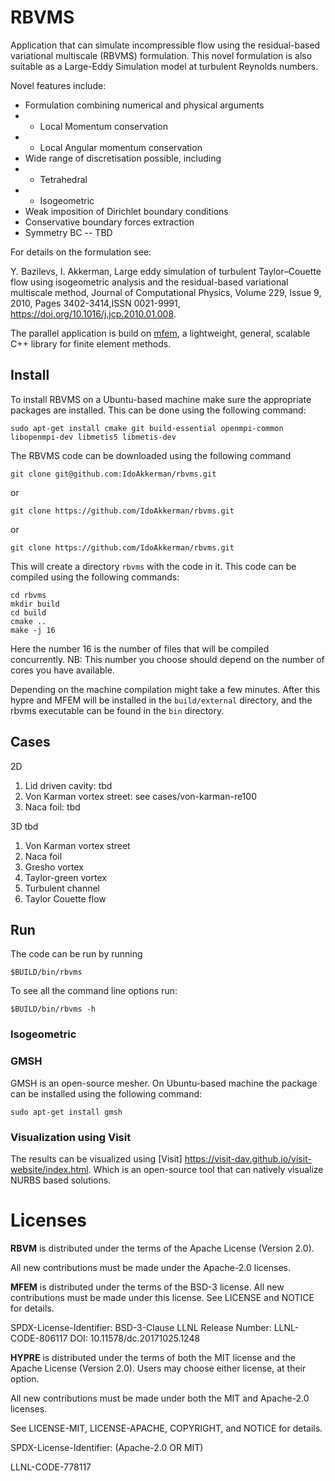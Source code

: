 
# RBVMS

Application that can simulate incompressible flow
using the residual-based variational multiscale (RBVMS) formulation.
This novel formulation is also suitable as a Large-Eddy Simulation model at turbulent Reynolds numbers.

Novel features include:
* Formulation combining numerical and physical arguments
* * Local Momentum conservation
* * Local Angular momentum conservation
* Wide range of discretisation possible, including
* * Tetrahedral
* * Isogeometric
* Weak imposition of Dirichlet boundary conditions
* Conservative boundary forces extraction
* Symmetry BC -- TBD

For details on the formulation see:

Y. Bazilevs, I. Akkerman,
Large eddy simulation of turbulent Taylor–Couette flow using isogeometric analysis and the residual-based variational multiscale method,
Journal of Computational Physics,
Volume 229, Issue 9, 2010, Pages 3402-3414,ISSN 0021-9991,
https://doi.org/10.1016/j.jcp.2010.01.008.

The parallel application is build on [mfem](https://github.com/mfem/mfem), a
lightweight, general, scalable C++ library for finite element methods.

## Install

To install RBVMS on a Ubuntu-based machine make sure the appropriate packages are installed.
This can be done using the following command:

```
sudo apt-get install cmake git build-essential openmpi-common libopenmpi-dev libmetis5 libmetis-dev
```

The RBVMS code can be downloaded using the following command

```
git clone git@github.com:IdoAkkerman/rbvms.git

```
or
```
git clone https://github.com/IdoAkkerman/rbvms.git

```
or
```
git clone https://github.com/IdoAkkerman/rbvms.git
```
This will create a directory `rbvms` with the code in it. This code can be compiled using the following commands:

```
cd rbvms
mkdir build
cd build
cmake ..
make -j 16
```

Here the number 16 is the number of files that will be compiled concurrently.
NB: This number you choose should depend on the number of cores you have available.

Depending on the machine compilation might take a few minutes.
After this hypre and MFEM will be installed in the `build/external` directory, and
the rbvms executable can be found in the `bin` directory.

## Cases

2D
1. Lid driven cavity: tbd
2. Von Karman vortex street: see cases/von-karman-re100
3. Naca foil: tbd

3D tbd
1. Von Karman vortex street
2. Naca foil
3. Gresho vortex
4. Taylor-green vortex
5. Turbulent channel
6. Taylor Couette flow

## Run
The code can be run by running
```
$BUILD/bin/rbvms
```

To see all the command line options run:
```
$BUILD/bin/rbvms -h
```

### Isogeometric


### GMSH

GMSH is an open-source mesher. On Ubuntu-based machine the package can be installed
using the following command:

```
sudo apt-get install gmsh
```

### Visualization using Visit

The results can be visualized using [Visit] https://visit-dav.github.io/visit-website/index.html.
Which is an open-source tool that can natively visualize NURBS based solutions.

# Licenses

**RBVM** is distributed under the terms of the Apache License (Version 2.0).

All new contributions must be made under the Apache-2.0 licenses.

**MFEM** is distributed under the terms of the BSD-3 license. All new contributions 
must be made under this license. See LICENSE and NOTICE for details.

SPDX-License-Identifier: BSD-3-Clause
LLNL Release Number: LLNL-CODE-806117
DOI: 10.11578/dc.20171025.1248

**HYPRE** is distributed under the terms of both the MIT license and the Apache License (Version 2.0). 
Users may choose either license, at their option.

All new contributions must be made under both the MIT and Apache-2.0 licenses.

See LICENSE-MIT, LICENSE-APACHE, COPYRIGHT, and NOTICE for details.

SPDX-License-Identifier: (Apache-2.0 OR MIT)

LLNL-CODE-778117


